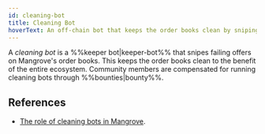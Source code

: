 ```yaml
---
id: cleaning-bot
title: Cleaning Bot
hoverText: An off-chain bot that keeps the order books clean by sniping failing offers.
---
```


A _cleaning bot_ is a %%keeper bot|keeper-bot%% that snipes failing offers on Mangrove's order books. This keeps the order books clean to the benefit of the entire ecosystem. Community members are compensated for running cleaning bots through %%bounties|bounty%%.

## References

* [The role of cleaning bots in Mangrove](../keeper-bots/background/the-role-of-cleaning-bots-in-mangrove.md).

